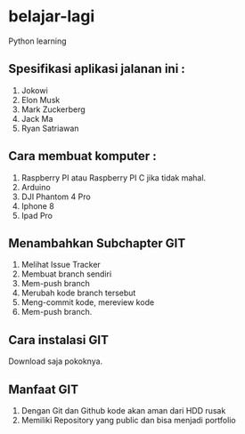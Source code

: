 # belajar-lagi

Python learning

## Spesifikasi aplikasi jalanan ini :
1. Jokowi
2. Elon Musk
3. Mark Zuckerberg
4. Jack Ma
5. Ryan Satriawan

## Cara membuat komputer :
1. Raspberry PI atau Raspberry PI C jika tidak mahal.
2. Arduino
3. DJI Phantom 4 Pro
4. Iphone 8
5. Ipad Pro

## Menambahkan Subchapter GIT
1. Melihat Issue Tracker
2. Membuat branch sendiri
3. Mem-push branch
4. Merubah kode branch tersebut
5. Meng-commit kode, mereview kode
6. Mem-push branch.

## Cara instalasi GIT
Download saja pokoknya.

## Manfaat GIT
1. Dengan Git dan Github kode akan aman dari HDD rusak
2. Memiliki Repository yang public dan bisa menjadi portfolio
 
